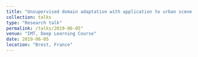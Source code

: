 ```yaml
---
title: "Unsupervised domain adaptation with application to urban scene analysis"
collection: talks
type: "Research talk"
permalink: /talks/2019-06-05"
venue: "IMT, Deep Learning Course"
date: 2019-06-05
location: "Brest, France"
---
```



